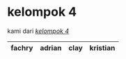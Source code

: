 # kelompok 4

kami dari [*kelompok 4*](https://youtube.com)

| fachry | adrian | clay | kristian |
|--------|--------|------|----------|

